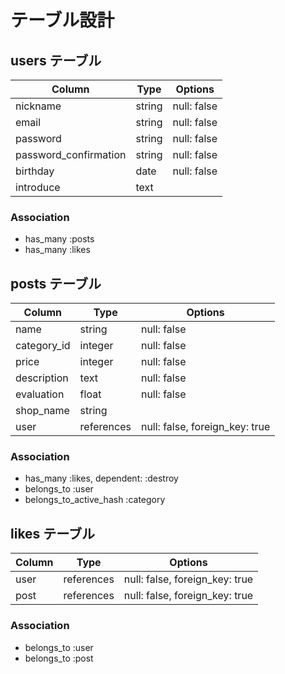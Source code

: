 # テーブル設計
## users テーブル
|      Column       |  Type  |   Options   |
| ----------------- | ------ | ----------- |
|      nickname     | string | null: false |
|      email        | string | null: false |
|      password     | string | null: false |
| password_confirmation | string | null: false |
|     birthday      |  date  | null: false |
|     introduce     |  text  |

### Association
- has_many :posts
- has_many :likes

## posts テーブル
|     Column     |  Type  |   Options   |
| -------------- | ------ | ----------- |
|      name      | string | null: false |
|   category_id  | integer | null: false |
|      price     | integer | null: false |
|   description  |  text   | null: false |
|   evaluation   |  float  | null: false |
|    shop_name   | string |
|      user      | references | null: false, foreign_key: true |

### Association
- has_many :likes, dependent: :destroy
- belongs_to :user
- belongs_to_active_hash :category

## likes テーブル
|   Column   |    Type    |   Options   |
| ---------- | ---------- | ----------- |
|   user  | references | null: false, foreign_key: true |
|   post  | references | null: false, foreign_key: true |

### Association
- belongs_to :user
- belongs_to :post